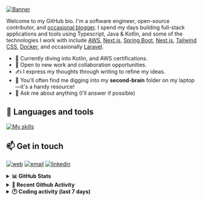 [![Banner](https://raw.githubusercontent.com/wilfriedago/wilfriedago/main/assets/1.png)][website]

Welcome to my GitHub bio. I'm a software engineer, open-source contributor, and [occasional blogger][blog]. I spend my days building full-stack applications and tools using Typescript, Java & Kotlin, and some of the technologies I work with include [AWS](https://aws.amazon.com/fr/), [Next.js](https://nextjs.org/), [Spring Boot](https://spring.io/projects/spring-boot), [Nest.js](https://nestjs.com/), [Tailwind CSS](https://github.com/tailwindlabs/tailwindcss), [Docker](https://www.docker.com/), and occasionally [Laravel](https://laravel.com/).

- 🔭 Currently diving into Kotlin, and AWS certifications.
- 👯 Open to new work and collaboration opportunities.
- ✍️ I express my thoughts through writing to refine my ideas.
- 🧠 You'll often find me digging into my **second-brain** folder on my laptop—it's a handy resource!
- 💬 Ask me about anything (I'll answer if possible)

## 🎨 Languages and tools

[![My skills](https://skillicons.dev/icons?i=typescript,js,nodejs,nest,java,kotlin,spring,python,fastapi,django,aws,docker,vscode,idea,tailwind&perline=15)](https://wilfriedago.dev/about#skills)

## 📫 Get in touch
[![web](https://img.shields.io/badge/WEBSITE-12100E?logo=google-earth&color=282A36)][website]
[![email](https://img.shields.io/badge/MAIL-12100E?logo=mailgun&color=282A36)][mail]
[![linkedin](https://img.shields.io/badge/LINKEDIN-12100E?logo=linkedin&color=282A36)][linkedin]


<details>
  <summary><b>📊 GitHub Stats</b></summary>
	<br/>
	<p align="left">
		<img width="49.5%" src="https://github-readme-stats.vercel.app/api?username=wilfriedago&show_icons=true&count_private=true&title_color=10b981&icon_color=10b981&theme=react&hide_border=true" />
		<img width="49.5%" src="https://streak-stats.demolab.com/?user=wilfriedago&hide_border=true&theme=react&ring=10b981&fire=fff&currStreakNum=fff&sideLabels=10b981&currStreakLabel=10b981&sideNums=fff" />
	</p>
</details>

<details>
  <summary><b>📅 Recent Github Activity</b></summary>
	<br>

<!--RECENT_ACTIVITY:last_update-->
Last Updated: Tuesday, March 25th, 2025, 4:18:19 AM
<!--RECENT_ACTIVITY:last_update_end-->

<!--RECENT_ACTIVITY:start-->
1. 🔱 Forked [wilfriedago/keycloak-theme](https://github.com/wilfriedago/keycloak-theme) from [ekosutrisno/keycloak-theme](https://github.com/ekosutrisno/keycloak-theme)<br>
2. ⭐ Starred [ekosutrisno/keycloak-theme](https://github.com/ekosutrisno/keycloak-theme)<br>
3. 🔱 Forked [wilfriedago/outline](https://github.com/wilfriedago/outline) from [outline/outline](https://github.com/outline/outline)<br>
4. ⭐ Starred [outline/outline](https://github.com/outline/outline)<br>
5. ⬆️ Pushed 9 commit(s) to [wilfriedago/spring-boot-kotlin-template](https://github.com/wilfriedago/spring-boot-kotlin-template)<br>
<!--RECENT_ACTIVITY:end-->
</details>

<details>
  <summary><b>🕐 Coding activity (last 7 days)</b></summary>
	<br>

<!--START_SECTION:waka-->

```python
Total Time: 23 hrs 55 mins

Java              14 hrs 46 mins  ███████████████▒░░░░░░░░░   61.67 %
XML               1 hr 28 mins    █▓░░░░░░░░░░░░░░░░░░░░░░░   06.13 %
Dart              1 hr 18 mins    █▒░░░░░░░░░░░░░░░░░░░░░░░   05.49 %
TypeScript        38 mins         ▓░░░░░░░░░░░░░░░░░░░░░░░░   02.69 %
Python            17 mins         ▒░░░░░░░░░░░░░░░░░░░░░░░░   01.21 %
JavaScript        14 mins         ▒░░░░░░░░░░░░░░░░░░░░░░░░   00.98 %
Groovy            8 mins          ░░░░░░░░░░░░░░░░░░░░░░░░░   00.60 %
```

<!--END_SECTION:waka-->
</details>

[website]: https://wilfriedago.dev
[linkedin]: https://linkedin.com/in/wilfriedago
[blog]: https://wilfriedago.dev/blog
[mail]: mailto:me@wilfriedago.dev
